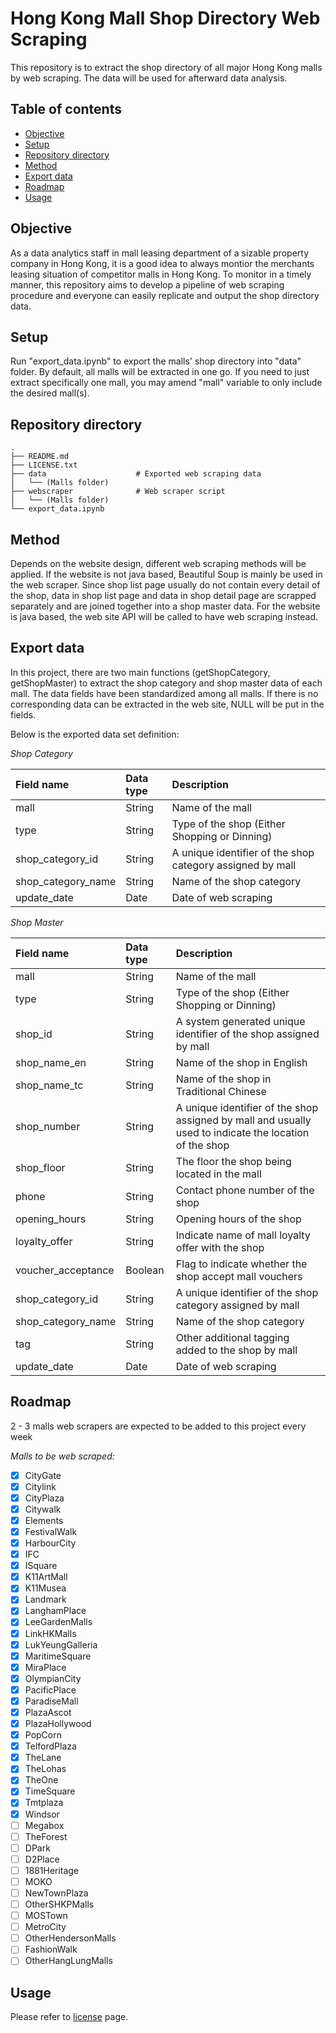 # Hong Kong Mall Shop Directory Web Scraping
This repository is to extract the shop directory of all major Hong Kong malls by web scraping.
The data will be used for afterward data analysis.

## Table of contents
* [Objective](#objective)
* [Setup](#setup)
* [Repository directory](#repository-directory)
* [Method](#method)
* [Export data](#export-data)
* [Roadmap](#roadmap)
* [Usage](#usage)

## Objective
As a data analytics staff in mall leasing department of a sizable property company in Hong Kong, it is a good idea to always montior the merchants leasing situation of competitor malls in Hong Kong. To monitor in a timely manner, this repository aims to develop a pipeline of web scraping procedure and everyone can easily replicate and output the shop directory data.

## Setup
Run "export_data.ipynb" to export the malls' shop directory into "data" folder. By default, all malls will be extracted in one go. If you need to just extract specifically one mall, you may amend "mall" variable to only include the desired mall(s).

## Repository directory
    .
    ├── README.md
    ├── LICENSE.txt
    ├── data                    # Exported web scraping data
    │   └── (Malls folder)
    ├── webscraper              # Web scraper script
    │   └── (Malls folder)
    └── export_data.ipynb

## Method
Depends on the website design, different web scraping methods will be applied.
If the website is not java based, Beautiful Soup is mainly be used in the web scraper.
Since shop list page usually do not contain every detail of the shop, data in shop list page and data in shop detail page are scrapped separately and are joined together into a shop master data.
For the website is java based, the web site API will be called to have web scraping instead.

## Export data
In this project, there are two main functions (getShopCategory, getShopMaster) to extract the shop category and shop master data of each mall. The data fields have been standardized among all malls. If there is no corresponding data can be extracted in the web site, NULL will be put in the fields.

Below is the exported data set definition:

_Shop Category_

| Field name         | Data type | Description                                               |
|:-------------------|:----------|:----------------------------------------------------------|
| mall               | String    | Name of the mall                                          |
| type               | String    | Type of the shop (Either Shopping or Dinning)             |
| shop_category_id   | String    | A unique identifier of the shop category assigned by mall |
| shop_category_name | String    | Name of the shop category                                 |
| update_date        | Date      | Date of web scraping                                      |

_Shop Master_

| Field name         | Data type | Description                                                                                            |
|:-------------------|:----------|:-------------------------------------------------------------------------------------------------------|
| mall               | String    | Name of the mall                                                                                       |
| type               | String    | Type of the shop (Either Shopping or Dinning)                                                          |
| shop_id            | String    | A system generated unique identifier of the shop assigned by mall                                      |
| shop_name_en       | String    | Name of the shop in English                                                                            |
| shop_name_tc       | String    | Name of the shop in Traditional Chinese                                                                |
| shop_number        | String    | A unique identifier of the shop assigned by mall and usually used to indicate the location of the shop |
| shop_floor         | String    | The floor the shop being located in the mall                                                           |
| phone              | String    | Contact phone number of the shop                                                                       |
| opening_hours      | String    | Opening hours of the shop                                                                              |
| loyalty_offer      | String    | Indicate name of mall loyalty offer with the shop                                                      |
| voucher_acceptance | Boolean   | Flag to indicate whether the shop accept mall vouchers                                                 |
| shop_category_id   | String    | A unique identifier of the shop category assigned by mall                                              |
| shop_category_name | String    | Name of the shop category                                                                              |
| tag                | String    | Other additional tagging added to the shop by mall                                                     |
| update_date        | Date      | Date of web scraping                                                                                   |

## Roadmap

2 - 3 malls web scrapers are expected to be added to this project every week

_Malls to be web scraped:_
- [x] CityGate
- [x] Citylink
- [x] CityPlaza
- [x] Citywalk
- [x] Elements
- [x] FestivalWalk
- [x] HarbourCity
- [x] IFC
- [x] ISquare
- [x] K11ArtMall
- [x] K11Musea
- [x] Landmark
- [x] LanghamPlace
- [x] LeeGardenMalls
- [x] LinkHKMalls
- [x] LukYeungGalleria
- [x] MaritimeSquare
- [x] MiraPlace
- [x] OlympianCity
- [x] PacificPlace
- [x] ParadiseMall
- [x] PlazaAscot
- [x] PlazaHollywood
- [x] PopCorn
- [x] TelfordPlaza
- [x] TheLane
- [x] TheLohas
- [x] TheOne
- [x] TimeSquare
- [x] Tmtplaza
- [x] Windsor
- [ ] Megabox
- [ ] TheForest
- [ ] DPark
- [ ] D2Place
- [ ] 1881Heritage
- [ ] MOKO
- [ ] NewTownPlaza
- [ ] OtherSHKPMalls
- [ ] MOSTown
- [ ] MetroCity
- [ ] OtherHendersonMalls
- [ ] FashionWalk
- [ ] OtherHangLungMalls

## Usage
Please refer to [license](https://github.com/rex-lui/Hong-Kong-Mall-Shop-Directory-Web-Scraping/blob/a9673679e1279a7a394bb75c5bfa6ce08508295b/LICENSE) page.
